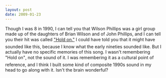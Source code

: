 ```yaml
---
layout: post
date: 2009-01-23
--- 
```


Though I was 8 in 1990, I can tell you that Wilson Phillips was a girl group made up of the daughters of Brian Wilson and of John Phillips, and I can tell you their hit was called ["Hold on."](https://www.youtube.com/watch?v=uIbXvaE39wM) I could have told you that it might have sounded like this, because I know what the early nineties sounded like. But I actually have no specific memories of this song. I wasn't remembering "Hold on", not the sound of it. I was remembering it as a cultural point of reference, and I think I built some kind of composite 1990s sound in my head to go along with it. Isn't the brain wonderful?

